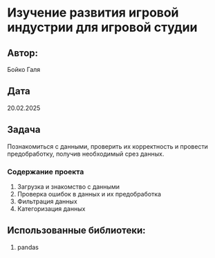 # Изучение развития игровой индустрии для игровой студии

## Автор:
  Бойко Галя
## Дата 
  20.02.2025

## Задача
Познакомиться с данными, проверить их корректность и провести предобработку, получив необходимый срез данных.

### Содержание проекта
1. Загрузка и знакомство с данными
2. Проверка ошибок в данных и их предобработка
3. Фильтрация данных
4. Категоризация данных

## Использованные библиотеки:
1. pandas
